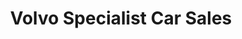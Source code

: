 ---
title: "Volvo Specialist Car Sales"
url: /brighouse/volvo-specialist-car-sales/
shop: Autohaus
---